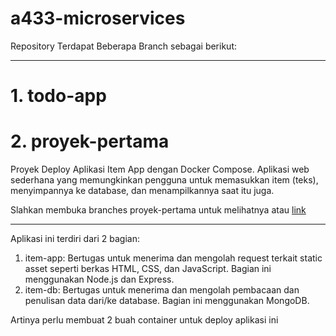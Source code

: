 # a433-microservices
Repository Terdapat Beberapa Branch sebagai berikut:

---

# 1. todo-app

# 2. proyek-pertama
Proyek Deploy Aplikasi Item App dengan Docker Compose.
Aplikasi web sederhana yang memungkinkan pengguna untuk memasukkan item (teks), menyimpannya ke database, dan menampilkannya saat itu juga.

Slahkan membuka branches proyek-pertama untuk melihatnya atau [link](https://github.com/anril32/a433-microservices/tree/proyek-pertama)

---
Aplikasi ini terdiri dari 2 bagian:
1. item-app: Bertugas untuk menerima dan mengolah request terkait static asset seperti berkas HTML, CSS, dan JavaScript. Bagian ini menggunakan Node.js dan Express.
2. item-db: Bertugas untuk menerima dan mengolah pembacaan dan penulisan data dari/ke database. Bagian ini menggunakan MongoDB.

Artinya perlu membuat 2 buah container untuk deploy aplikasi ini

